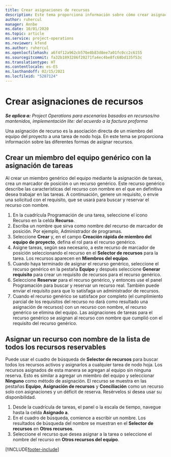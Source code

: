 ```yaml
---
title: Crear asignaciones de recursos
description: Este tema proporciona información sobre cómo crear asignaciones de recursos genéricos y con nombre.
author: ruhercul
manager: Annbe
ms.date: 10/01/2020
ms.topic: article
ms.service: project-operations
ms.reviewer: kfend
ms.author: ruhercul
ms.openlocfilehash: a6f4f12a962cb570e8b83d8ee7a01fc0cc2c6155
ms.sourcegitcommit: fa32b1893286f20271fa4ec4be8fc68bd135f53c
ms.translationtype: HT
ms.contentlocale: es-ES
ms.lasthandoff: 02/15/2021
ms.locfileid: "5287124"
---
```

# <a name="create-resource-assignments"></a>Crear asignaciones de recursos

_**Se aplica a:** Project Operations para escenarios basados en recursos/no mantenidos, implementación lite: del acuerdo a la factura proforma_


Una asignación de recurso es la asociación directa de un miembro del equipo del proyecto a una tarea de nodo hoja. En este tema se proporciona información sobre las diferentes formas de asignar recursos.

## <a name="create-a-generic-team-member-through-task-assignment"></a>Crear un miembro del equipo genérico con la asignación de tareas


Al crear un miembro genérico del equipo mediante la asignación de tareas, crea un marcador de posición o un recurso genérico. Este recurso genérico describe las características del recurso con nombre en el que en definitiva desea trabajar en las tareas. A continuación, genere un requisito, o envíe una solicitud con el requisito, que se usará para buscar y reservar el recurso con nombre.

1. En la cuadrícula Programación de una tarea, seleccione el icono Recurso en la celda **Recurso**.
2. Escriba un nombre que sirva como nombre del recurso de marcador de posición. Por ejemplo, Administrador de programas.
3. Seleccione **Crear** y, en el campo **Creación rápida de miembro del equipo de proyecto**, defina el rol para el recurso genérico.
4. Asigne tareas, según sea necesario, a este recurso de marcador de posición seleccionando el recurso en el **Selector de recursos** para la tarea. Los recursos aparecen en **Miembros del equipo**.
5. Cuando haya terminado de asignar el recurso genérico, seleccione el recurso genérico en la pestaña **Equipo** y después seleccione **Generar requisito** para crear un requisito de recursos para el recurso genérico.
6. Seleccione **Reservar** para el recurso genérico, y entonces use el panel Programación para buscar y reservar un recurso real. También puede enviar el requisito para que lo satisfaga un administrador de recursos.
7. Cuando el recurso genérico se satisface por completo (el cumplimiento parcial de los requisitos del recurso no dará como resultado una asignación de recursos) con un recurso con nombre, el recurso genérico se elimina del equipo. Las asignaciones de tareas para el recurso genérico se asignan al recurso con nombre que cumplió con el requisito del recurso genérico.

## <a name="assign-a-named-resource-from-the-list-of-all-bookable-resources"></a>Asignar un recurso con nombre de la lista de todos los recursos reservables

Puede usar el cuadro de búsqueda de **Selector de recursos** para buscar todos los recursos activos y asignarlos a cualquier tarea de nodo hoja. Los recursos asignados de esta manera se agregan al equipo sin ninguna reserva. Esto es similar a agregar un miembro del equipo y seleccionar **Ninguno** como método de asignación. El recurso se muestra en las pestañas **Equipo**, **Asignación de recursos** y **Conciliación** como un recurso solo con asignaciones y un déficit de reserva. Resérvelos si desea usar su disponibilidad.

1. Desde la cuadrícula de tareas, el panel o la escala de tiempo, navegue hasta la celda **Asignado a**.
2. En el cuadro de búsqueda, comience a escribir un nombre. Los resultados de búsqueda del nombre se muestran en el **Selector de recursos** en **Otros recursos**.
3. Seleccione el recurso que desea asignar a la tarea o seleccione el nombre del recurso en **Otros recursos del equipo**.


[!INCLUDE[footer-include](../includes/footer-banner.md)]